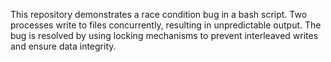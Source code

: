 This repository demonstrates a race condition bug in a bash script.  Two processes write to files concurrently, resulting in unpredictable output. The bug is resolved by using locking mechanisms to prevent interleaved writes and ensure data integrity.